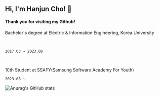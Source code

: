 <h2>Hi, I'm Hanjun Cho! 👋</h2> 

#### Thank you for visiting my Github!
<img align='right'  width="230">

Bachelor's degree at Electric & Information Engineering, Korea University 
  
<br>
  
`2017.03 ~ 2023.08`

<br>

10th Student at SSAFY(Samsung Software Academy For Youth) 
<br>

`2023.08 ~`



![Anurag's GitHub stats](https://github-readme-stats.vercel.app/api?username=joranzan&show_icons=true&theme=dark)

<!--
**joranzan/joranzan** is a ✨ _special_ ✨ repository because its `README.md` (this file) appears on your GitHub profile.



Here are some ideas to get you started:

- 🔭 I’m currently working on ...
- 🌱 I’m currently learning ...
- 👯 I’m looking to collaborate on ...
- 🤔 I’m looking for help with ...
- 💬 Ask me about ...
- 📫 How to reach me: ...
- 😄 Pronouns: ...
- ⚡ Fun fact: ...
-->
